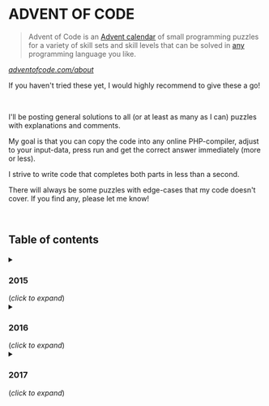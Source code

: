 # ADVENT OF CODE
> Advent of Code is an [Advent calendar](https://en.wikipedia.org/wiki/Advent_calendar) of small programming puzzles for a variety of skill sets and skill levels that can be solved in [any](https://github.com/search?q=advent+of+code) programming language you like.

*[adventofcode.com/about](https://adventofcode.com/about)*

If you haven't tried these yet, I would highly recommend to give these a go!

&nbsp;

I'll be posting general solutions to all (or at least as many as I can) puzzles with explanations and comments.

My goal is that you can copy the code into any online PHP-compiler, adjust to your input-data, press run and get the correct answer immediately (more or less).

I strive to write code that completes both parts in less than a second.

There will always be some puzzles with edge-cases that my code doesn't cover. If you find any, please let me know!

&nbsp;

## Table of contents

<details>
  <summary><h3>2015</h3> (<i>click to expand</i>)</summary>

|     SOLUTION      | PUZZLE                                                                          |
|:-----------------:|:--------------------------------------------------------------------------------|
| [01](2015/01.php) | *[Not Quite Lisp](https://adventofcode.com/2015/day/1)*                         |
| [02](2015/02.php) | *[I Was Told There Would Be No Math](https://adventofcode.com/2015/day/2)*      |
| [03](2015/03.php) | *[Perfectly Spherical Houses in a Vacuum](https://adventofcode.com/2015/day/3)* |
| [04](2015/04.php) | *[The Ideal Stocking Stuffer](https://adventofcode.com/2015/day/4)*             |
| [05](2015/05.php) | *[Doesn't He Have Intern-Elves For This?](https://adventofcode.com/2015/day/5)* |
| [06](2015/06.php) | *[Probably a Fire Hazard](https://adventofcode.com/2015/day/6)*                 |
| [07](2015/07.php) | *[Some Assembly Required](https://adventofcode.com/2015/day/7)*                 |
| [08](2015/08.php) | *[Matchsticks](https://adventofcode.com/2015/day/8)*                            |
| [09](2015/09.php) | *[All in a Single Night](https://adventofcode.com/2015/day/9)*                  |
| [10](2015/10.php) | *[Elves Look, Elves Say](https://adventofcode.com/2015/day/10)*                 |
| [11](2015/11.php) | *[Corporate Policy](https://adventofcode.com/2015/day/11)*                      |
| [12](2015/12.php) | *[JSAbacusFramework.io](https://adventofcode.com/2015/day/12)*                  |
| [13](2015/13.php) | *[Knights of the Dinner Table](https://adventofcode.com/2015/day/13)*           |
| [14](2015/14.php) | *[Reindeer Olympics](https://adventofcode.com/2015/day/14)*                     |
| [15](2015/15.php) | *[Science for Hungry People](https://adventofcode.com/2015/day/15)*             |
| [16](2015/16.php) | *[Aunt Sue](https://adventofcode.com/2015/day/16)*                              |
| [17](2015/17.php) | *[No Such Thing as Too Much](https://adventofcode.com/2015/day/17)*             |
| [18](2015/18.php) | *[Like a GIF For Your Yard](https://adventofcode.com/2015/day/18)*              |
| [19](2015/19.php) | *[Medicine for Rudolph](https://adventofcode.com/2015/day/19)*                  |
| [20](2015/20.php) | *[Infinite Elves and Infinite Houses](https://adventofcode.com/2015/day/20)*    |
| [21](2015/21.php) | *[RPG Simulator 20XX](https://adventofcode.com/2015/day/21)*                    |
| [22](2015/22.php) | *[Wizard Simulator 20XX](https://adventofcode.com/2015/day/22)*                 |
| [23](2015/23.php) | *[Opening the Turing Lock](https://adventofcode.com/2015/day/23)*               |
| [24](2015/24.php) | *[It Hangs in the Balance](https://adventofcode.com/2015/day/24)*               |
| [25](2015/25.php) | *[Let It Snow](https://adventofcode.com/2015/day/25)*                           |
</details>



<details>
  <summary><h3>2016</h3> (<i>click to expand</i>)</summary>

|     SOLUTION      | PUZZLE                                                                           |
|:-----------------:|:---------------------------------------------------------------------------------|
| [01](2016/01.php) | *[No Time for a Taxicab](https://adventofcode.com/2016/day/1)*                   |
| [02](2016/02.php) | *[Bathroom Security](https://adventofcode.com/2016/day/2)*                       |
| [03](2016/03.php) | *[Squares With Three Sides](https://adventofcode.com/2016/day/3)*                |
| [04](2016/04.php) | *[Security Through Obscurity](https://adventofcode.com/2016/day/4)*              |
| [05](2016/05.php) | *[How About a Nice Game of Chess?](https://adventofcode.com/2016/day/5)*         |
| [06](2016/06.php) | *[Signals and Noise](https://adventofcode.com/2016/day/6)*                       |
| [07](2016/07.php) | *[Internet Protocol Version 7](https://adventofcode.com/2016/day/7)*             |
| [08](2016/08.php) | *[Two-Factor Authentication](https://adventofcode.com/2016/day/8)*               |
| [09](2016/09.php) | *[Explosives in Cyberspace](https://adventofcode.com/2016/day/9)*                |
| [10](2016/10.php) | *[Balance Bots](https://adventofcode.com/2016/day/10)*                           |
| [11](2016/11.php) | *[Radioisotope Thermoelectric Generators](https://adventofcode.com/2016/day/11)* |
| [12](2016/12.php) | *[Leonardo's Monorail](https://adventofcode.com/2016/day/12)*                    |
| [13](2016/13.php) | *[A Maze of Twisty Little Cubicles](https://adventofcode.com/2016/day/13)*       |
| [14](2016/14.php) | *[One-Time Pad](https://adventofcode.com/2016/day/14)*                           |
| [15](2016/15.php) | *[Timing is Everything](https://adventofcode.com/2016/day/15)*                   |
| [16](2016/16.php) | *[Dragon Checksum](https://adventofcode.com/2016/day/16)*                        |
| [17](2016/17.php) | *[Two Steps Forward](https://adventofcode.com/2016/day/17)*                      |
| [18](2016/18.php) | *[Like a Rogue](https://adventofcode.com/2016/day/18)*                           |
| [19](2016/19.php) | *[An Elephant Named Joseph](https://adventofcode.com/2016/day/19)*               |
| [20](2016/20.php) | *[Firewall Rules](https://adventofcode.com/2016/day/20)*                         |
| [21](2016/21.php) | *[Scrambled Letters and Hash](https://adventofcode.com/2016/day/21)*             |
| [22](2016/22.php) | *[Grid Computing](https://adventofcode.com/2016/day/22)*                         |
| [23](2016/23.php) | *[Safe Cracking](https://adventofcode.com/2016/day/23)*                          |
| [24](2016/24.php) | *[Air Duct Spelunking](https://adventofcode.com/2016/day/24)*                    |
| [25](2016/25.php) | *[Clock Signal](https://adventofcode.com/2016/day/25)*                           |
</details>



<details>
  <summary><h3>2017</h3> (<i>click to expand</i>)</summary>

|     SOLUTION      | PUZZLE                                                                           |
|:-----------------:|:---------------------------------------------------------------------------------|
| [01](2017/01.php) | *[Inverse Captcha](https://adventofcode.com/2017/day/1)*                         |
| [02](2017/02.php) | *[Corruption Checksum](https://adventofcode.com/2017/day/2)*                     |
| [03](2017/03.php) | *[Spiral Memory](https://adventofcode.com/2017/day/3)*                           |
| [04](2017/04.php) | *[High-Entropy Passphrases](https://adventofcode.com/2017/day/4)*                |
| [05](2017/05.php) | *[A Maze of Twisty Trampolines, All Alike](https://adventofcode.com/2017/day/5)* |
| [06](2017/06.php) | *[Memory Reallocation](https://adventofcode.com/2017/day/6)*                     |
| [07](2017/07.php) | *[Recursive Circus](https://adventofcode.com/2017/day/7)*                        |
| [08](2017/08.php) | *[I Heard You Like Registers](https://adventofcode.com/2017/day/8)*              |
| [09](2017/09.php) | *[Stream Processing](https://adventofcode.com/2017/day/9)*                       |
| [10](2017/10.php) | *[Know Hash](https://adventofcode.com/2017/day/10)*                              |
| [11](2017/11.php) | *[Hex Ed](https://adventofcode.com/2017/day/11)*                                 |
| [12](2017/12.php) | *[Digital Plumber](https://adventofcode.com/2017/day/12)*                        |
| [13](2017/13.php) | *[Packet Scanners](https://adventofcode.com/2017/day/13)*                        |
| [14](2017/14.php) | *[Disk Defragmentation](https://adventofcode.com/2017/day/14)*                   |
| [15](2017/15.php) | *[Dueling Generators](https://adventofcode.com/2017/day/15)*                     |
| [16](2017/16.php) | *[Permutation Promenade](https://adventofcode.com/2017/day/16)*                  |
| [17](2017/17.php) | *[Spinlock](https://adventofcode.com/2017/day/17)*                               |
</details>
